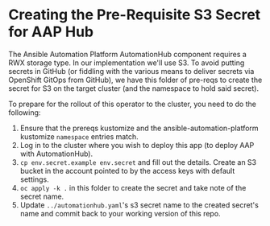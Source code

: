 # Creating the Pre-Requisite S3 Secret for AAP Hub

The Ansible Automation Platform AutomationHub component requires a RWX storage type.  In our implementation we'll use S3.  To avoid putting secrets in GitHub (or fiddling with the various means to deliver secrets via OpenShift GitOps from GitHub), we have this folder of pre-reqs to create the secret for S3 on the target cluster (and the namespace to hold said secret).  

To prepare for the rollout of this operator to the cluster, you need to do the following:
1. Ensure that the prereqs kustomize and the ansible-automation-platform kustomize `namespace` entries match.  
2. Log in to the cluster where you wish to deploy this app (to deploy AAP with AutomationHub).  
3. `cp env.secret.example env.secret` and fill out the details.  Create an S3 bucket in the account pointed to by the access keys with default settings.  
4. `oc apply -k .` in this folder to create the secret and take note of the secret name.
5. Update `../automationhub.yaml`'s s3 secret name to the created secret's name and commit back to your working version of this repo.  

